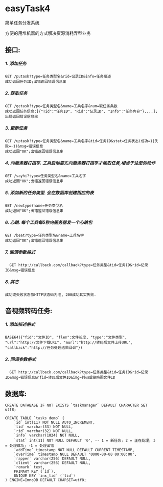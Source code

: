 easyTask4
========

简单任务分发系统

方便的用堆机器的方式解决资源消耗弄型业务

接口:
-----

##### 1. 添加任务
    GET /putask?type=任务类型名&rid=记录ID&info=任务描述
    成功返回任务ID;出错返回错误信息串
    
##### 2. 获取任务
    GET /getask?type=任务类型名&name=工兵名字&num=取任务条数
    成功返回任务信息:[{"Tid":"任务ID", "Rid":"记录ID", "Info":"任务内容"},...];出错返回错误信息串

##### 3. 更新任务
    GET /uptask?type=任务类型名&name=工兵名字&tid=任务ID&stat=任务状态(成功=1|失败=-1)&msg=错误信息
    成功返回"OK";出错返回错误信息串
    
##### 4. 向服务器打招乎. 工兵启动要先向服务器打招乎才能取任务,相当于注册的动作
    GET /sayhi?type=任务类型名&name=工兵名字
    成功返回"OK";出错返回错误信息串
    
##### 5. 添加新的任务类型. 会在数据库创建相应的表
    GET /newtype?name=任务类型名
    成功返回"OK";出错返回错误信息串
    
##### 6. 心跳. 每个工兵每5秒向服务器发一个心跳包
    GET /beat?type=任务类型名&name=工兵名字
    成功返回"OK";出错返回错误信息串

##### 7. 回调参数格式
      GET http://callback.com/callback?type=任务类型&tid=任务ID&rid=记录ID&msg=错误信息
      
##### 8. 其它
    成功或失败状态依HTTP状态码为准, 200成功其实失败.

音视频转码任务:
--------------

##### 1. 添加描述格式
    BASE64({"fid":"文件ID", "flen":文件长度, "type":"文件类型", "url":"http://文件下载URL", "nurl":"http://转码后文件上传URL", "callback":"http://任务处理结果回调"})

##### 2. 回调参数格式
      GET http://callback.com/callback?type=任务类型&tid=任务ID&rid=记录ID&msg=错误信息&nfid=转码后文件ID&img=转码后缩略图文件ID

数据库:
------
	CREATE DATABASE IF NOT EXISTS `taskmanager` DEFAULT CHARACTER SET utf8;
	
	CREATE TABLE `tasks_demo` (
		`id` int(11) NOT NULL AUTO_INCREMENT,
		`tid` varchar(33) NOT NULL,
		`rid` varchar(32) NOT NULL,
		`info` varchar(1024) NOT NULL,
		`stat` int(11) NOT NULL DEFAULT '0', -- 1 = 新任务; 2 = 正在处理; 3 = 处理成功; -1 = 处理出错
		`addTime` timestamp NOT NULL DEFAULT CURRENT_TIMESTAMP,
		`overTime` timestamp NULL DEFAULT '0000-00-00 00:00:00',
		`rapper` varchar(256) DEFAULT NULL,
		`client` varchar(256) DEFAULT NULL,
		`remark` text,
		PRIMARY KEY (`id`),
		UNIQUE KEY `inx_tid` (`tid`)
	) ENGINE=InnoDB DEFAULT CHARSET=utf8;





